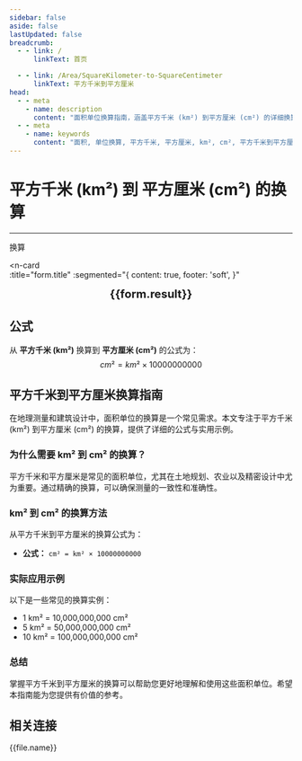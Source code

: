 ```yaml
---
sidebar: false
aside: false
lastUpdated: false
breadcrumb:
  - - link: /
      linkText: 首页

  - - link: /Area/SquareKilometer-to-SquareCentimeter
      linkText: 平方千米到平方厘米
head:
  - - meta
    - name: description
      content: "面积单位换算指南，涵盖平方千米 (km²) 到平方厘米 (cm²) 的详细换算公式与说明。"
  - - meta
    - name: keywords
      content: "面积, 单位换算, 平方千米, 平方厘米, km², cm², 平方千米到平方厘米, 面积换算指南, 平方千米到平方厘米换算, km²到cm²换算, 平方千米转平方厘米, 千米平方到平方厘米, 平方千米平方厘米换算器, km²转cm², 平方千米换算平方厘米, 千米平方转平方厘米, 平方千米到平方厘米转换, km²平方厘米换算, 平方千米平方厘米计算, 千米平方平方厘米换算, 平方千米转换平方厘米, km²到平方厘米, 平方千米平方厘米转换器, 千米平方到平方厘米换算, 平方千米平方厘米换算公式, km²转换平方厘米, 平方千米到平方厘米计算, 千米平方转换平方厘米, 平方千米平方厘米换算表, km²平方厘米转换, 平方千米转平方厘米计算, 千米平方平方厘米转换, 平方千米到平方厘米换算工具, km²到平方厘米换算, 平方千米平方厘米单位换算, 面积换算"
---
```

# 平方千米 (km²) 到 平方厘米 (cm²) 的换算
---
<script setup>
import { onMounted, reactive, inject, ref } from 'vue'
import { NButton, NForm, NFormItem, NInput, NInputNumber, NSelect, NCard, useMessage,NGrid ,NGi } from 'naive-ui'
import { defineClientComponent } from 'vitepress'
import { Area } from '../files';
const seoKey = [
  '平方千米转平方厘米',
  '平方厘米换算平方千米',
  '平方千米和平方厘米的换算',
  '一平方千米等于多少平方厘米',
  '平方厘米和平方千米换算',
  '平方千米单位',
  '平方厘米单位换算',
  '平方千米符号',
  '平方厘米符号',
  '平方千米换算平方厘米',
  '平方厘米和平方千米',
  '平方千米到平方厘米',
  '平方厘米到平方千米',
  '面积单位换算',
  '一平方厘米等于多少平方千米',
  '平方千米和平方厘米',
  '大面积到小面积换算',
  '精密面积单位',
  '平方厘米换算',
  '平方千米换算',
  '面积计算',
  '面积测量单位',
  '平方厘米面积',
  '平方千米面积',
  '微小面积单位',
  '大面积单位',
  '建筑面积换算',
  '工程面积单位'
]
const convert = inject('convert')

const form = reactive({
  number: null,
  result: '',
  title: '平方千米 (km²) 到 平方厘米 (cm²) 的换算',
})

const convertHandler = () => {
  if (form.number !== null && !isNaN(form.number)) {
    const convertedValue = parseFloat(form.number) * 10000000000
    form.result = `${form.number}km² = ${convertedValue.toFixed(2)}cm²`
  } else {
    form.result = '请输入有效的数值。'
  }
}
</script>

<n-form size="large" :model="form">
  <n-form-item label="平方千米 (km²)">
    <n-input-number v-model:value="form.number" placeholder="输入平方千米" style="width: 100%" />
  </n-form-item>
  <n-form-item>
    <n-button type="info" @click="convertHandler" block>换算</n-button>
  </n-form-item>
</n-form>

<n-card  
  :title="form.title"
  :segmented="{
    content: true,
    footer: 'soft',
  }"
>
  <div  style="text-align:center;font-size:20px;">
    <strong>{{form.result}}</strong>
  </div>
    <template #footer>
    <div>
      <span v-for="item of seoKey">{{item}}，</span>
    </div>
  </template>
</n-card>

## 公式

从 **平方千米 (km²)** 换算到 **平方厘米 (cm²)** 的公式为：
$$ cm² = km² \times 10000000000 $$

## 平方千米到平方厘米换算指南

在地理测量和建筑设计中，面积单位的换算是一个常见需求。本文专注于平方千米 (km²) 到平方厘米 (cm²) 的换算，提供了详细的公式与实用示例。

### 为什么需要 km² 到 cm² 的换算？

平方千米和平方厘米是常见的面积单位，尤其在土地规划、农业以及精密设计中尤为重要。通过精确的换算，可以确保测量的一致性和准确性。

### km² 到 cm² 的换算方法

从平方千米到平方厘米的换算公式为：

- **公式：** `cm² = km² × 10000000000`

### 实际应用示例

以下是一些常见的换算实例：

- 1 km² = 10,000,000,000 cm²
- 5 km² = 50,000,000,000 cm²
- 10 km² = 100,000,000,000 cm²

### 总结

掌握平方千米到平方厘米的换算可以帮助您更好地理解和使用这些面积单位。希望本指南能为您提供有价值的参考。

## 相关连接
<n-grid x-gap="12" :cols="2">
  <n-gi v-for="(file, index) in Area" :key="index">
    <n-button
      text
      tag="a"
      :href="file.path"
      type="info"
    >
      {{file.name}}
    </n-button>
  </n-gi>
</n-grid>